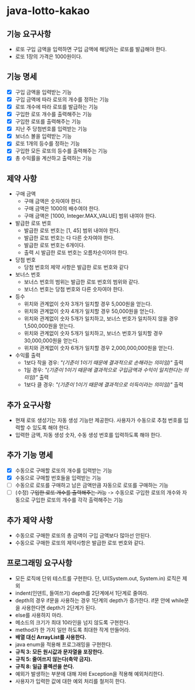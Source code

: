 # java-lotto-kakao

## 기능 요구사항

- 로또 구입 금액을 입력하면 구입 금액에 해당하는 로또를 발급해야 한다.
- 로또 1장의 가격은 1000원이다.

## 기능 명세

- [x] 구입 금액을 입력받는 기능
- [x] 구입 금액에 따라 로또의 개수를 정하는 기능
- [x] 로또 개수에 따라 로또를 발급하는 기능
- [x] 구입한 로또 개수를 출력해주는 기능
- [x] 구입한 로또를 출력해주는 기능
- [x] 지난 주 당첨번호를 입력받는 기능
- [x] 보너스 볼을 입력받는 기능
- [x] 로또 1개의 등수를 정하는 기능
- [x] 구입한 모든 로또의 등수를 출력해주는 기능
- [x] 총 수익률을 계산하고 출력하는 기능

## 제약 사항

- 구매 금액
    - 구매 금액은 숫자여야 한다.
    - 구매 금액은 1000의 배수여야 한다.
    - 구매 금액은 [1000, Integer.MAX_VALUE] 범위 내여야 한다.
- 발급한 로또 번호
    - 발급한 로또 번호는 [1, 45] 범위 내여야 한다.
    - 발급한 로또 번호는 다 다른 숫자여야 한다.
    - 발급한 로또 번호는 6개이다.
    - 출력 시 발급한 로또 번호는 오름차순이어야 한다.
- 당첨 번호
    - 당첨 번호의 제약 사항은 발급한 로또 번호와 같다
- 보너스 번호
    - 보너스 번호의 범위는 발급한 로또 번호의 범위와 같다.
    - 보너스 번호는 당첨 번호와 다른 숫자여야 한다.
- 등수
    - 위치와 관계없이 숫자 3개가 일치할 경우 5,000원을 얻는다.
    - 위치와 관계없이 숫자 4개가 일치할 경우 50,000원을 얻는다.
    - 위치와 관계없이 숫자 5개가 일치하고, 보너스 번호가 일치하지 않을 경우 1,500,000원을 얻는다.
    - 위치와 관계없이 숫자 5개가 일치하고, 보너스 번호가 일치할 경우 30,000,000원을 얻는다.
    - 위치와 관계없이 숫자 6개가 일치할 경우 2,000,000,000원을 얻는다.
- 수익률 출력
    - 1보다 작을 경우: _"(기준이 1이기 때문에 결과적으로 손해라는 의미임)"_ 출력
    - 1일 경우: _"(기준이 1이기 때문에 결과적으로 구입금액과 수익이 일치한다는 의미임)"_ 출력
    - 1보다 클 경우: _"(기준이 1이기 때문에 결과적으로 이득이라는 의미임)"_ 출력

## 추가 요구사항

- 현재 로또 생성기는 자동 생성 기능만 제공한다. 사용자가 수동으로 추첨 번호를 입력할 수 있도록 해야 한다.
- 입력한 금액, 자동 생성 숫자, 수동 생성 번호를 입력하도록 해야 한다.

## 추가 기능 명세

- [x] 수동으로 구매할 로또의 개수를 입력받는 기능
- [x] 수동으로 구매할 번호들을 입력받는 기능
- [ ] 수동으로 로또를 구매하고 남은 금액만큼 자동으로 로또를 구매하는 기능
- [ ] (수정) ~~구입한 로또 개수를 출력해주는 기능~~ -> 수동으로 구입한 로또의 개수와 자동으로 구입한 로또의 개수를 각각 출력해주는 기능

## 추가 제약 사항

- 수동으로 구매한 로또의 총 금액이 구입 금액보다 많아선 안된다.
- 수동으로 구매한 로또의 제약사항은 발급한 로또 번호와 같다.

## 프로그래밍 요구사항

- 모든 로직에 단위 테스트를 구현한다. 단, UI(System.out, System.in) 로직은 제외
- indent(인덴트, 들여쓰기) depth를 2단계에서 1단계로 줄여라.
- depth의 경우 if문을 사용하는 경우 1단계의 depth가 증가한다. if문 안에 while문을 사용한다면 depth가 2단계가 된다.
- else를 사용하지 마라.
- 메소드의 크기가 최대 10라인을 넘지 않도록 구현한다.
- method가 한 가지 일만 하도록 최대한 작게 만들어라.
- **배열 대신 ArrayList를 사용한다.**
- java enum을 적용해 프로그래밍을 구현한다.
- **규칙 3: 모든 원시값과 문자열을 포장한다.**
- **규칙 5: 줄여쓰지 않는다(축약 금지).**
- **규칙 8: 일급 콜렉션을 쓴다.**
- 예외가 발생하는 부분에 대해 자바 Exception을 적용해 예외처리한다.
- 사용자가 입력한 값에 대한 예외 처리를 철저히 한다.